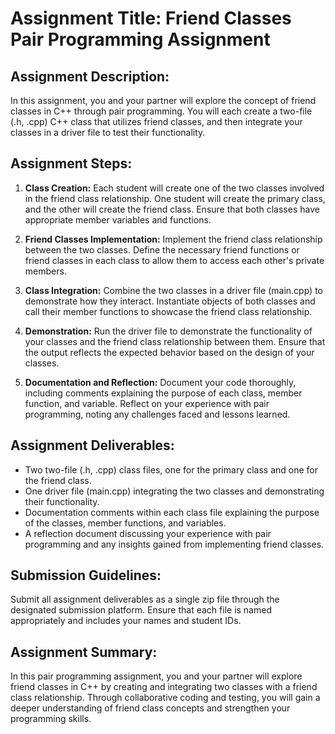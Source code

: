 # Assignment Title: Friend Classes Pair Programming Assignment

## Assignment Description:
In this assignment, you and your partner will explore the concept of friend classes in C++ through pair programming. You will each create a two-file (.h, .cpp) C++ class that utilizes friend classes, and then integrate your classes in a driver file to test their functionality.

## Assignment Steps:
1. **Class Creation:** Each student will create one of the two classes involved in the friend class relationship. One student will create the primary class, and the other will create the friend class. Ensure that both classes have appropriate member variables and functions.

2. **Friend Classes Implementation:** Implement the friend class relationship between the two classes. Define the necessary friend functions or friend classes in each class to allow them to access each other's private members.

3. **Class Integration:** Combine the two classes in a driver file (main.cpp) to demonstrate how they interact. Instantiate objects of both classes and call their member functions to showcase the friend class relationship.

4. **Demonstration:** Run the driver file to demonstrate the functionality of your classes and the friend class relationship between them. Ensure that the output reflects the expected behavior based on the design of your classes.

5. **Documentation and Reflection:** Document your code thoroughly, including comments explaining the purpose of each class, member function, and variable. Reflect on your experience with pair programming, noting any challenges faced and lessons learned.

## Assignment Deliverables:
- Two two-file (.h, .cpp) class files, one for the primary class and one for the friend class.
- One driver file (main.cpp) integrating the two classes and demonstrating their functionality.
- Documentation comments within each class file explaining the purpose of the classes, member functions, and variables.
- A reflection document discussing your experience with pair programming and any insights gained from implementing friend classes.

## Submission Guidelines:
Submit all assignment deliverables as a single zip file through the designated submission platform. Ensure that each file is named appropriately and includes your names and student IDs.

## Assignment Summary:
In this pair programming assignment, you and your partner will explore friend classes in C++ by creating and integrating two classes with a friend class relationship. Through collaborative coding and testing, you will gain a deeper understanding of friend class concepts and strengthen your programming skills.
